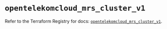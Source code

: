 # `opentelekomcloud_mrs_cluster_v1`

Refer to the Terraform Registry for docs: [`opentelekomcloud_mrs_cluster_v1`](https://registry.terraform.io/providers/opentelekomcloud/opentelekomcloud/1.36.50/docs/resources/mrs_cluster_v1).
